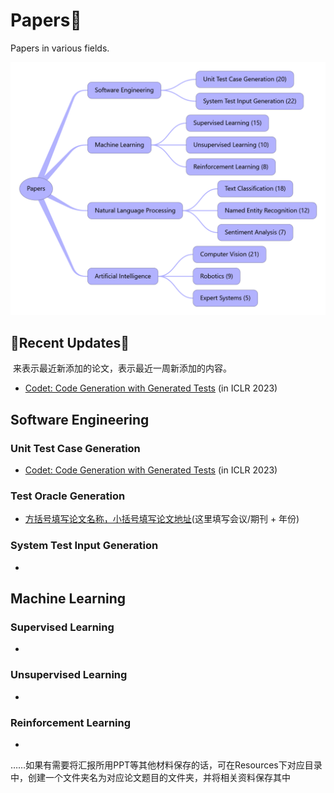 # Papers📕

Papers in various fields.

![Papers](./figures/number_of_papers.png)

## 🎊Recent Updates🎊

​	来表示最近新添加的论文，表示最近一周新添加的内容。

- [Codet: Code Generation with Generated Tests](https://openreview.net/pdf?id=ktrw68Cmu9c) (in ICLR 2023)

## Software Engineering

### Unit Test Case Generation

- [Codet: Code Generation with Generated Tests](https://openreview.net/pdf?id=ktrw68Cmu9c) (in ICLR 2023)

### Test Oracle Generation

- [方括号填写论文名称，小括号填写论文地址](填写论文地址)(这里填写会议/期刊 + 年份)

### System Test Input Generation

- 

## Machine Learning

### Supervised Learning

- 

### Unsupervised Learning

- 

### Reinforcement Learning

- 



……如果有需要将汇报所用PPT等其他材料保存的话，可在Resources下对应目录中，创建一个文件夹名为对应论文题目的文件夹，并将相关资料保存其中
